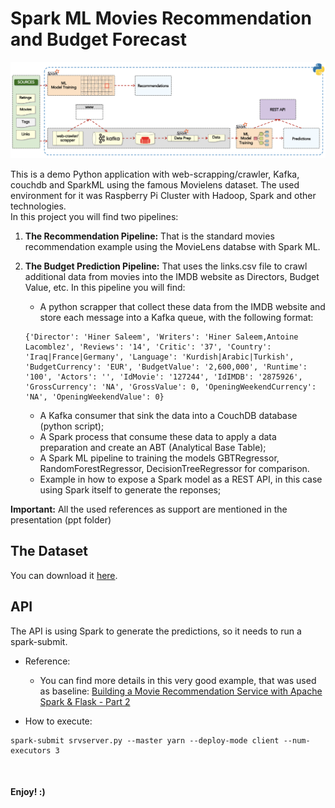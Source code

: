 # Spark ML Movies Recommendation and Budget Forecast

<img src="images/flow.png" alt="Demo Architecture"/>

This is a demo Python application with web-scrapping/crawler, Kafka, couchdb and SparkML using the famous Movielens dataset. The used environment for it was Raspberry Pi Cluster with Hadoop, Spark and other technologies.
</br>
In this project you will find two pipelines:

1. **The Recommendation Pipeline:** That is the standard movies recommendation example using the MovieLens databse with Spark ML.
2. **The Budget Prediction Pipeline:** That uses the links.csv file to crawl additional data from movies into the IMDB website as Directors, Budget Value, etc. In this pipeline you will find:
        
      * A python scrapper that collect these data from the IMDB website and store each message into a Kafka queue, with the following format:
      ```
      {'Director': 'Hiner Saleem', 'Writers': 'Hiner Saleem,Antoine Lacomblez', 'Reviews': '14', 'Critic': '37', 'Country': 'Iraq|France|Germany', 'Language': 'Kurdish|Arabic|Turkish', 'BudgetCurrency': 'EUR', 'BudgetValue': '2,600,000', 'Runtime': '100', 'Actors': '', 'IdMovie': '127244', 'IdIMDB': '2875926', 'GrossCurrency': 'NA', 'GrossValue': 0, 'OpeningWeekendCurrency': 'NA', 'OpeningWeekendValue': 0} 
      ```
      * A Kafka consumer that sink the data into a CouchDB database (python script);
      * A Spark process that consume these data to apply a data preparation and create an ABT (Analytical Base Table);
      * A Spark ML pipeline to training the models GBTRegressor, RandomForestRegressor, DecisionTreeRegressor for comparison.
      * Example in how to expose a Spark model as a REST API, in this case using Spark itself to generate the reponses;


**Important:** All the used references as support are mentioned in the presentation (ppt folder)

## The Dataset

You can download it <a href='https://grouplens.org/datasets/movielens/'>here</a>.


## API
The API is using Spark to generate the predictions, so it needs to run a spark-submit.
   * Reference:
        * You can find more details in this very good example, that was used as baseline: <a href="https://www.codementor.io/@jadianes/building-a-web-service-with-apache-spark-flask-example-app-part2-du1083854">Building a Movie Recommendation Service with Apache Spark & Flask - Part 2</a>
   
   * How to execute:
   
```spark-submit
spark-submit srvserver.py --master yarn --deploy-mode client --num-executors 3
``` 

<br>

#### Enjoy! :)
 
